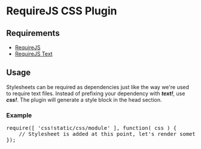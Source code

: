 # RequireJS CSS Plugin

## Requirements

* [RequireJS](http://requirejs.org/docs/download.html#requirejs)
* [RequireJS Text](http://requirejs.org/docs/download.html#text)

## Usage

Stylesheets can be required as dependencies just like the way we're used to require text files.
Instead of prefixing your dependency with ***text!***, use ***css!***. The plugin will generate a style block in the head section.

### Example

<pre>
require([ 'css!static/css/module' ], function( css ) {
	// Stylesheet is added at this point, let's render something...
});
</pre>